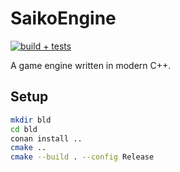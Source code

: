 # SaikoEngine

[![build + tests](https://github.com/SaikoSoft/SaikoEngine/workflows/CMake/badge.svg)](https://github.com/SaikoSoft/SaikoEngine/actions)

A game engine written in modern C++.

## Setup

``` sh
mkdir bld
cd bld
conan install ..
cmake ..
cmake --build . --config Release
```
